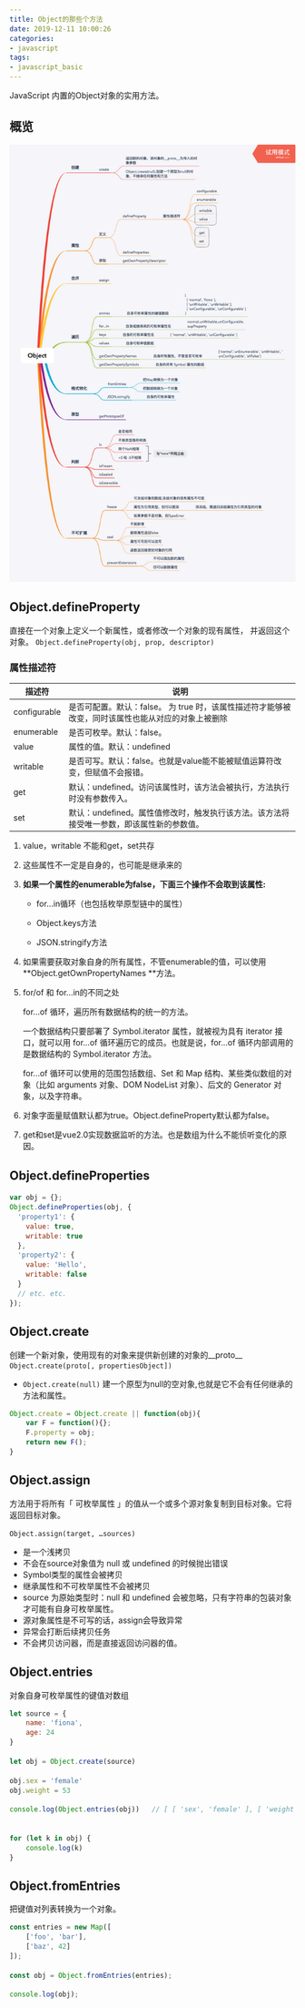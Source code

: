 ```yaml
---
title: Object的那些个方法
date: 2019-12-11 10:00:26
categories:
- javascript
tags:
- javascript_basic
---
```


JavaScript 内置的Object对象的实用方法。

## 概览

![Object](/images/Object.png)

## Object.defineProperty

直接在一个对象上定义一个新属性，或者修改一个对象的现有属性， 并返回这个对象。
`Object.defineProperty(obj, prop, descriptor)`

### 属性描述符

| 描述符       | 说明                                                         |
| ------------ | ------------------------------------------------------------ |
| configurable | 是否可配置。默认：false。 为 true 时，该属性描述符才能够被改变，同时该属性也能从对应的对象上被删除 |
| enumerable   | 是否可枚举。默认：false。                                    |
| value        | 属性的值。默认：undefined                                    |
| writable     | 是否可写。默认：false。也就是value能不能被赋值运算符改变，但赋值不会报错。 |
| get          | 默认：undefined。访问该属性时，该方法会被执行，方法执行时没有参数传入。 |
| set          | 默认：undefined。属性值修改时，触发执行该方法。该方法将接受唯一参数，即该属性新的参数值。 |

1. value，writable 不能和get，set共存

2. 这些属性不一定是自身的，也可能是继承来的

3. **如果一个属性的enumerable为false，下面三个操作不会取到该属性:**

   - for…in循环（也包括枚举原型链中的属性）

   - Object.keys方法

   - JSON.stringify方法

4. 如果需要获取对象自身的所有属性，不管enumerable的值，可以使用 **Object.getOwnPropertyNames **方法。

5. for/of 和 for...in的不同之处

   for...of 循环，遍历所有数据结构的统一的方法。

   一个数据结构只要部署了 Symbol.iterator 属性，就被视为具有 iterator 接口，就可以用 for...of 循环遍历它的成员。也就是说，for...of 循环内部调用的是数据结构的 Symbol.iterator 方法。

   for...of 循环可以使用的范围包括数组、Set 和 Map 结构、某些类似数组的对象（比如 arguments 对象、DOM NodeList 对象）、后文的 Generator 对象，以及字符串。

6. 对象字面量赋值默认都为true。Object.defineProperty默认都为false。

7. get和set是vue2.0实现数据监听的方法。也是数组为什么不能侦听变化的原因。

## Object.defineProperties

```javascript
var obj = {};
Object.defineProperties(obj, {
  'property1': {
    value: true,
    writable: true
  },
  'property2': {
    value: 'Hello',
    writable: false
  }
  // etc. etc.
});
```

## Object.create

创建一个新对象，使用现有的对象来提供新创建的对象的__proto__
`Object.create(proto[, propertiesObject])`

- `Object.create(null)` 建一个原型为null的空对象,也就是它不会有任何继承的方法和属性。

```javascript
Object.create = Object.create || function(obj){
    var F = function(){};
    F.property = obj;
    return new F();
}
```

## Object.assign

方法用于将所有「 可枚举属性 」的值从一个或多个源对象复制到目标对象。它将返回目标对象。

`Object.assign(target, …sources)`

- 是一个浅拷贝
- 不会在source对象值为 null 或 undefined 的时候抛出错误
- Symbol类型的属性会被拷贝
- 继承属性和不可枚举属性不会被拷贝
- source 为原始类型时：null 和 undefined 会被忽略，只有字符串的包装对象才可能有自身可枚举属性。
- 源对象属性是不可写的话，assign会导致异常
- 异常会打断后续拷贝任务
- 不会拷贝访问器，而是直接返回访问器的值。

## Object.entries

对象自身可枚举属性的键值对数组

```javascript
let source = {
    name: 'fiona',
    age: 24
}

let obj = Object.create(source)

obj.sex = 'female'
obj.weight = 53

console.log(Object.entries(obj))   // [ [ 'sex', 'female' ], [ 'weight', 53 ] ]


for (let k in obj) {
    console.log(k)
}

```

## Object.fromEntries

把键值对列表转换为一个对象。

```javascript
const entries = new Map([
    ['foo', 'bar'],
    ['baz', 42]
]);

const obj = Object.fromEntries(entries);

console.log(obj);
```
